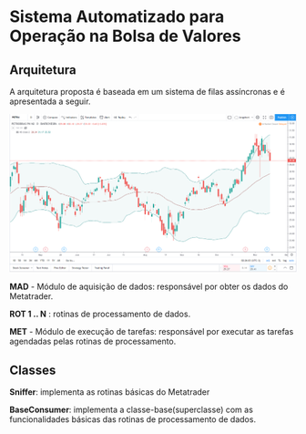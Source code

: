 # Sistema Automatizado para Operação na Bolsa de Valores

## Arquitetura
A arquitetura proposta é baseada em um sistema de filas assíncronas e é apresentada a seguir.

![alt text](Drawables\banda_bollinger_exemplo.png "Diagrama do sistema proposto")

**MAD** - Módulo de aquisição de dados: responsável por obter os dados do Metatrader.

**ROT 1 .. N** : rotinas de processamento de dados.

**MET** -  Módulo de execução de tarefas: responsável por executar as tarefas agendadas pelas rotinas de processamento.

## Classes

**Sniffer**: implementa as rotinas básicas do Metatrader

**BaseConsumer**: implementa a classe-base(superclasse) com as funcionalidades básicas das rotinas de processamento de dados.
